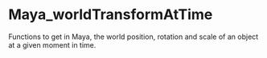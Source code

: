 # Maya_worldTransformAtTime
Functions to get in Maya, the world position, rotation and scale of an object at a given moment in time.
